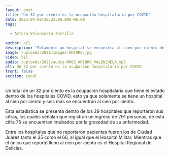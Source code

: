 ```yaml
---
layout: post
title: "Un 32 por ciento es la ocupación hospitalaria por COVID"
date: 2021-04-06T20:23:00.000-06:00
tags:
  
  - Arturo Valenzuela Zorrilla
  
author: nil
description: "Solamente un hospital se encuentra al cien por ciento de su capacidad."
image: /uploads/2021/images-ARTURO.jpg
video: nil
audio: /uploads/2021/audio-MM02_ARTURO_VALENZUELA.mp3
alt: Un 32 por ciento es la ocupación hospitalaria por COVID
front: false
section: Local
---
```


Un total de un 32 por ciento es la ocupación hospitalaria que tiene el estado dentro de los hospitales COVID, esto ya que solamente se tiene un hospital al cien por ciento y seis más se encuentran al cien por ciento. 

Esta estadística se presenta dentro de los 29 hospitales que reportaron sus cifras, los cuales señalan que registran un ingreso de 291 personas, de esta cifra 75 se encuentran intubados por la gravedad de su enfermedad.

Entre los hospitales que no reportaron pacientes fueron los de Ciudad Juárez tanto el 35 como el 66, al igual que el Hospital Militar. Mientras que el único que reportó lleno al cien por ciento es el Hospital Regional de Delicias.
